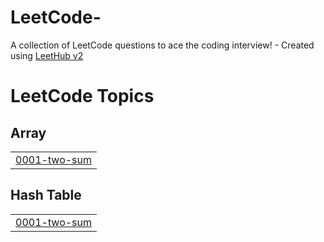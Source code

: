 # LeetCode-
A collection of LeetCode questions to ace the coding interview! - Created using [LeetHub v2](https://github.com/arunbhardwaj/LeetHub-2.0)

<!---LeetCode Topics Start-->
# LeetCode Topics
## Array
|  |
| ------- |
| [0001-two-sum](https://github.com/xcg77/LeetCode-/tree/master/0001-two-sum) |
## Hash Table
|  |
| ------- |
| [0001-two-sum](https://github.com/xcg77/LeetCode-/tree/master/0001-two-sum) |
<!---LeetCode Topics End-->